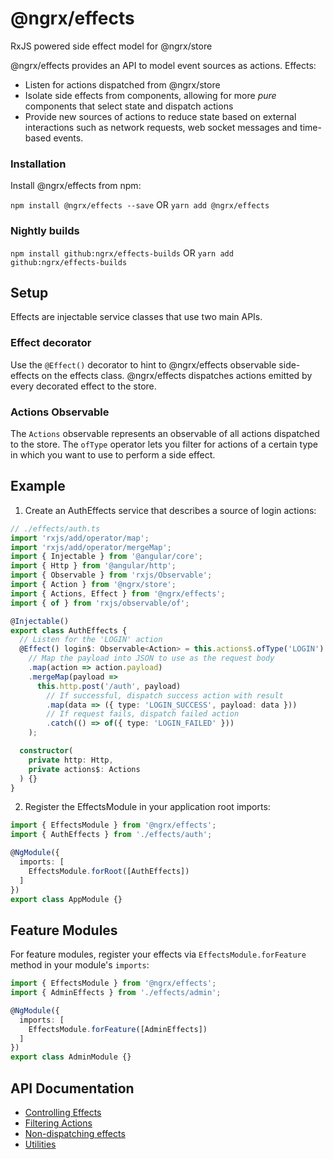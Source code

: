 # @ngrx/effects

RxJS powered side effect model for @ngrx/store

@ngrx/effects provides an API to model event sources as actions. Effects:

- Listen for actions dispatched from @ngrx/store
- Isolate side effects from components, allowing for more _pure_ components that select state and dispatch actions
- Provide new sources of actions to reduce state based on external
interactions such as network requests, web socket messages and time-based events.

### Installation
Install @ngrx/effects from npm:

`npm install @ngrx/effects --save` OR `yarn add @ngrx/effects`


### Nightly builds

`npm install github:ngrx/effects-builds` OR `yarn add github:ngrx/effects-builds`

## Setup

Effects are injectable service classes that use two main APIs.

### Effect decorator

Use the `@Effect()` decorator to hint to @ngrx/effects observable side-effects
on the effects class. @ngrx/effects dispatches actions emitted by every decorated
effect to the store.

### Actions Observable

The `Actions` observable represents an observable of all actions dispatched to the
store. The `ofType` operator lets you filter for actions of a certain type in which you
want to use to perform a side effect.

## Example
1. Create an AuthEffects service that describes a source of login actions:

```ts
// ./effects/auth.ts
import 'rxjs/add/operator/map';
import 'rxjs/add/operator/mergeMap';
import { Injectable } from '@angular/core';
import { Http } from '@angular/http';
import { Observable } from 'rxjs/Observable';
import { Action } from '@ngrx/store';
import { Actions, Effect } from '@ngrx/effects';
import { of } from 'rxjs/observable/of';

@Injectable()
export class AuthEffects {
  // Listen for the 'LOGIN' action
  @Effect() login$: Observable<Action> = this.actions$.ofType('LOGIN')
    // Map the payload into JSON to use as the request body
    .map(action => action.payload)
    .mergeMap(payload =>
      this.http.post('/auth', payload)
        // If successful, dispatch success action with result
        .map(data => ({ type: 'LOGIN_SUCCESS', payload: data }))
        // If request fails, dispatch failed action
        .catch(() => of({ type: 'LOGIN_FAILED' }))
    );

  constructor(
    private http: Http,
    private actions$: Actions
  ) {}      
}
```

2. Register the EffectsModule in your application root imports:
```ts
import { EffectsModule } from '@ngrx/effects';
import { AuthEffects } from './effects/auth';

@NgModule({
  imports: [
    EffectsModule.forRoot([AuthEffects])
  ]
})
export class AppModule {}
```

## Feature Modules

For feature modules, register your effects via `EffectsModule.forFeature` method in your module's `imports`:

```ts
import { EffectsModule } from '@ngrx/effects';
import { AdminEffects } from './effects/admin';

@NgModule({
  imports: [
    EffectsModule.forFeature([AdminEffects])
  ]
})
export class AdminModule {}
```

## API Documentation
- [Controlling Effects](./api.md#controlling-effects)
- [Filtering Actions](./api.md#oftype)
- [Non-dispatching effects](./api.md#non-dispatching-effects)
- [Utilities](./api.md#utilities)
